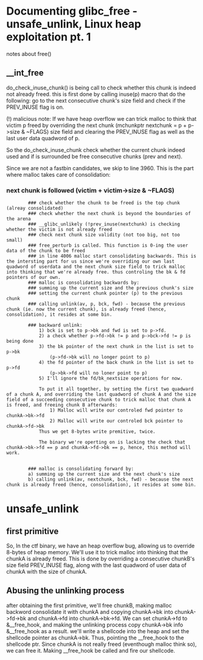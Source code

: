 # Documenting glibc_free - unsafe_unlink, Linux heap exploitation pt. 1

notes about free()

## __int_free

do_check_inuse_chunk() is being call to check whether this chunk is indeed not already freed.
this is first done by calling inuse(p) macro that do the following:
go to the next consecutive chunk's size field and check if the PREV_INUSE flag is on.

(!) malicious note: If we have heap overflow we can trick malloc to think that victim p freed by overriding the next chunk (mchunkptr nextchunk = p + p->size & ~FLAGS) size field and clearing the PREV_INUSE flag as well as the last user data quadword of p.

So the do_check_inuse_chunk check whether the current chunk indeed used and if is surrounded be free consecutive chunks (prev and next).

Since we are not a fastbin candidates, we skip to line 3960. This is the part where malloc takes care of consolidation:

### next chunk is followed (victim + victim->size & ~FLAGS)
            ### check whether the chunk to be freed is the top chunk (alreay consolidated)
            ### check whether the next chunk is beyond the boundaries of the arena
            ### __glibc_unlikely (!prev_inuse(nextchunk) is checking whether the victim is not already freed
            ### check next chunk size validity (not too big, not too small)
            ### free_perturb is called. This function is 0-ing the user data of the chunk to be freed
            ### in line 4006 malloc start consolidating backwards. This is the intersting part for us since we're overriding our own last quadword of userdata and the next chunk size field to trick malloc into thinking that we're already free. thus controling the bk & fd pointers of our own.
            ### malloc is consolidating backwards by:
            ### summing up the current size and the previous chunk's size
            ### setting the current chunk pointer (p) to the previous chunk
            ### calling unlink(av, p, bck, fwd) - because the previous chunk (ie. now the current chunk), is already freed (hence, consolidation), it resides at some bin. 

            ### backward unlink:
                1) bck is set to p->bk and fwd is set to p->fd.
                2) a check whether p->fd->bk != p and p->bck->fd != p is being done
                3) the bk pointer of the next chunk in the list is set to p->bk 
                    (p->fd->bk will no longer point to p)
                4) the fd pointer of the back chunk in the list is set to p->fd 
                    (p->bk->fd will no loner point to p)
                5) I'll ignore the fd/bk_nextsize operations for now.

                To put it all together, by setting the first two quadward of a chunk A, and overriding the last quadword of chunk A and the size field of a succeeding consecutive chunk to trick malloc that chunk A is freed, and freeing chunk B afterwards:
                    1) Malloc will write our controled fwd pointer to chunkA->bk->fd
                    2) Malloc will write our controled bck pointer to chunkA->fd->bk
                Thus we get 8-bytes write premitive, twice.
                
                The binary we're operting on is lacking the check that chunkA->bk->fd == p and chunkA->fd->bk == p, hence, this method will work.


            ### malloc is consolidating forward by:
            a) summing up the current size and the next chunk's size
            b) calling unlink(av, nextchunk, bck, fwd) - because the next chunk is already freed (hence, consolidation), it resides at some bin.

# unsafe_unlink

## first primitive

So, In the ctf binary, we have an heap overflow bug, allowing us to override 8-bytes of heap memory. 
We'll use it to trick malloc into thinking that the chunkA is already freed. 
This is done by overriding a consecutive chunkB's size field PREV_INUSE flag, along with the last quadword of user data of chunkA with the size of chunkA.

## Abusing the unlinking process

after obtaining the first primitive, we'll free chunkB, making malloc backword consolidate it with chunkA and copying chunkA->bk into chunkA->fd->bk and chunkA->fd into chunkA->bk->fd.
We can set chunkA->fd to &__free_hook, and making the unlinking process copy chunkA->bk info &__free_hook as a result.
we'll write a shellcode into the heap and set the shellcode pointer as chunkA->bk. Thus, pointing the __free_hook to the shellcode ptr.
Since chunkA is not really freed (eventhough malloc think so), we can free it. 
Making __free_hook be called and fire our shellcode. 
